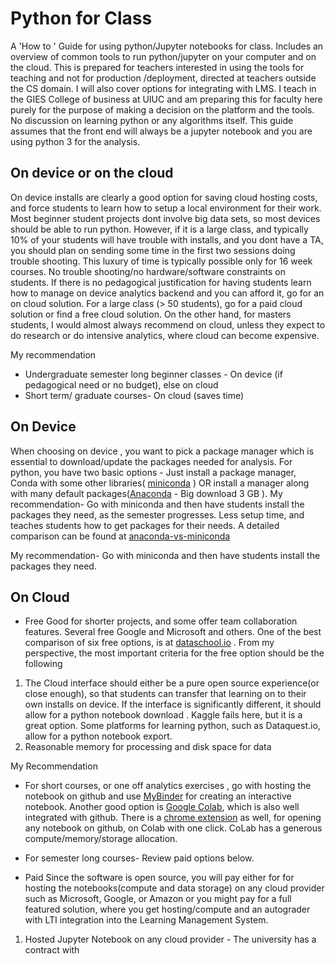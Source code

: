 # Python for Class 

A 'How to ' Guide for using python/Jupyter notebooks for class. 
Includes an overview of common tools to run python/jupyter on your computer and on the cloud. This is prepared for teachers interested in using the tools for teaching and not for production /deployment, directed at teachers outside the CS domain. I will also cover options for integrating with LMS. I teach in the GIES College of business at UIUC and am preparing this for faculty here purely for the purpose of making a decision on the platform  and the tools. No discussion on learning python or any algorithms itself. This guide assumes that the front end will always be a jupyter notebook and you are using python 3 for the analysis. 



## On device or on the cloud 
On device installs are clearly a good option for saving cloud hosting costs, and force students to learn how to setup a local environment for their work. Most beginner student projects dont involve big data sets, so most devices should be able to run python. However, if it is a large class, and typically 10% of your students will have trouble with installs, and you dont have a TA, you should plan on sending some time in the first two sessions doing trouble shooting. This luxury of time is typically possible only for 16 week courses.   No trouble shooting/no hardware/software constraints on students. If there is no pedagogical justification for having students learn how to manage on device analytics backend and you can afford it, go for an on cloud solution. For a large class (> 50 students), go for a paid cloud solution or find a free cloud solution. On the other hand, for masters students, I would almost always recommend on cloud, unless they expect to do research or do intensive analytics, where cloud can become expensive. 

My recommendation 
- Undergraduate semester long beginner classes - On device (if pedagogical need or no budget), else on cloud
- Short term/ graduate courses- On cloud (saves time) 

## On Device  
When choosing on device , you want to pick a package manager which is essential to download/update the packages needed for analysis. For python, you have two basic options - Just install a package manager, Conda with some other libraries( [miniconda](https://docs.conda.io/en/latest/miniconda.html) ) OR  install a manager along with many default packages([Anaconda](https://www.anaconda.com/distribution/) - Big download 3 GB  ). My recommendation- Go with miniconda and then have students install the packages they need, as the semester progresses. Less setup time, and teaches students how to get packages for their needs. A detailed comparison can be found at [anaconda-vs-miniconda](http://deeplearning.lipingyang.org/2018/12/23/anaconda-vs-miniconda-vs-virtualenv/)

My recommendation- Go with miniconda and then have students install the packages they need. 

## On Cloud 
- Free
Good for shorter projects, and some offer team collaboration features. Several free Google and Microsoft and others. One of the best comparison of six free options, is at [dataschool.io](https://www.dataschool.io/cloud-services-for-jupyter-notebook/) . From my perspective, the most important criteria for the free option should be the following 

1. The Cloud interface should either be a pure open source experience(or close enough), so that students can transfer that learning on to their own installs on device. If the interface is significantly different, it should allow for a python notebook download . Kaggle fails here, but it is a great option. Some platforms for learning python, such as Dataquest.io, allow for a python notebook export. 
2. Reasonable memory for processing and disk space for data 


My Recommendation 
- For short courses, or one off analytics exercises , go with hosting the notebook on github and use [MyBinder](https://ovh.mybinder.org/) for creating an interactive notebook. Another good option is [Google Colab](https://colab.research.google.com/), which is also well integrated with github. There is a [chrome extension](https://chrome.google.com/webstore/detail/open-in-colab/iogfkhleblhcpcekbiedikdehleodpjo?hl=en)  as well, for opening any notebook on github, on Colab with one click. CoLab has a generous compute/memory/storage allocation. 
- For semester long courses- Review paid options below. 


- Paid 
Since the software is open source, you will pay either for for hosting the notebooks(compute and data storage) on any cloud provider such as Microsoft, Google, or Amazon or you might pay for a full featured solution, where you get hosting/compute and an autograder with LTI integration into the Learning Management System. 

1. Hosted Jupyter Notebook on any cloud provider - The university has a contract with 







